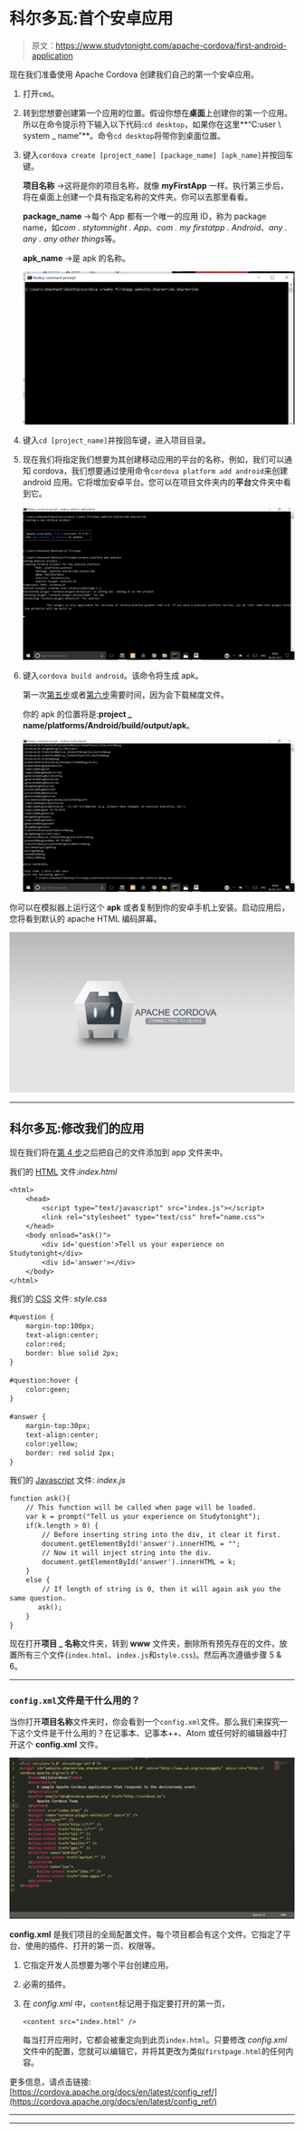 # 科尔多瓦:首个安卓应用

> 原文：<https://www.studytonight.com/apache-cordova/first-android-application>

现在我们准备使用 Apache Cordova 创建我们自己的第一个安卓应用。

1.  打开`cmd`。
2.  转到您想要创建第一个应用的位置。假设你想在**桌面**上创建你的第一个应用。所以在命令提示符下输入以下代码:`cd desktop`，如果你在这里**“C:user \ system _ name”**。命令`cd desktop`将带你到桌面位置。
3.  键入`cordova create [project_name] [package_name] [apk_name]`并按回车键。

    **项目名称** →这将是你的项目名称，就像 **myFirstApp** 一样。执行第三步后，将在桌面上创建一个具有指定名称的文件夹。你可以去那里看看。

    **package_name** →每个 App 都有一个唯一的应用 ID，称为 package name，如*com . stytomnight . App*、*com . my firstatpp . Android*、*any . any . any other things*等。

    **apk_name** →是 apk 的名称。

    ![First Android Application](img/e6ffb1e14ce880222ced2e30630fb2fb.png)

4.  键入`cd [project_name]`并按回车键，进入项目目录。
5.  现在我们将指定我们想要为其创建移动应用的平台的名称，例如，我们可以通知 cordova，我们想要通过使用命令`cordova platform add android`来创建 android 应用。它将增加安卓平台。您可以在项目文件夹内的**平台**文件夹中看到它。

    ![First Android Application](img/b2e3297bf91b29a81d92ce72065441db.png)

6.  键入`cordova build android`。该命令将生成 apk。

    第一次<u>第五步</u>或者<u>第六步</u>需要时间，因为会下载梯度文件。

    你的 apk 的位置将是:**project _ name/platforms/Android/build/output/apk**。

    ![First Android Application](img/dd066d305438d9eb4c360ec06dff613d.png)

你可以在模拟器上运行这个 **apk** 或者复制到你的安卓手机上安装。启动应用后，您将看到默认的 apache HTML 编码屏幕。

![First Android Application](img/690a66b3433c43a15c91802a624d134d.png)

* * *

## 科尔多瓦:修改我们的应用

现在我们将在<u>第 4 步</u>之后把自己的文件添加到 app 文件夹中。

我们的 <u>HTML</u> 文件:*index.html*

```
<html>
    <head>
        <script type="text/javascript" src="index.js"></script>
        <link rel="stylesheet" type="text/css" href="name.css">			
    </head>
    <body onload="ask()">
        <div id='question'>Tell us your experience on Studytonight</div>
        <div id='answer'></div>
    </body>
</html>
```

我们的 <u>CSS</u> 文件: *style.css*

```
#question {
	margin-top:100px;
	text-align:center;
	color:red;
	border: blue solid 2px;
}

#question:hover {
	color:geen;
}

#answer {
	margin-top:30px;
	text-align:center;
	color:yellow;
	border: red solid 2px;
}
```

我们的 <u>Javascript</u> 文件: *index.js*

```
function ask(){			
    // This function will be called when page will be loaded.
    var k = prompt("Tell us your experience on Studytonight"); 
    if(k.length > 0) {			
        // Before inserting string into the div, it clear it first.
        document.getElementById('answer').innerHTML = "";
        // Now it will inject string into the div.
        document.getElementById('answer').innerHTML = k;
    } 
    else {	  	
        // If length of string is 0, then it will again ask you the same question.
	   ask();
    }
}
```

现在打开**项目 _ 名称**文件夹，转到 **www** 文件夹，删除所有预先存在的文件，放置所有三个文件(`index.html`、`index.js`和`style.css`)。然后再次遵循步骤 5 & 6。

* * *

### `config.xml`文件是干什么用的？

当你打开**项目名称**文件夹时，你会看到一个`config.xml`文件。那么我们来探究一下这个文件是干什么用的？在记事本、记事本++、Atom 或任何好的编辑器中打开这个 **config.xml** 文件。

![First Android Application](img/aca75f049cba518716a5cc44601ed9c1.png)

**config.xml** 是我们项目的全局配置文件。每个项目都会有这个文件。它指定了平台、使用的插件、打开的第一页、权限等。

1.  它指定开发人员想要为哪个平台创建应用。
2.  必需的插件。
3.  在 *config.xml* 中，`content`标记用于指定要打开的第一页，

    ```
    <content src="index.html" /> 
    ```

    每当打开应用时，它都会被重定向到此页`index.html`。只要修改 *config.xml* 文件中的配置，您就可以编辑它，并将其更改为类似`firstpage.html`的任何内容。

更多信息，请点击链接:[https://cordova.apache.org/docs/en/latest/config_ref/](https://cordova.apache.org/docs/en/latest/config_ref/)

* * *

* * *